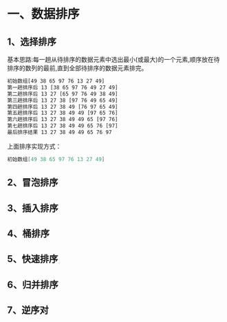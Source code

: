 # 一、数据排序

## 1、选择排序

基本思路:每一趟从待排序的数据元素中选出最小(或最大)的一个元素,顺序放在待排序的数列的最前,直到全部待排序的数据元素排完。

```txt
初始数组[49 38 65 97 76 13 27 49]
第一趟排序后 13 [38 65 97 76 49 27 49]
第二趟排序后 13 27 [65 97 76 49 38 49]
第三趟排序后 13 27 38 [97 76 49 65 49]
第四趟排序后 13 27 38 49 [76 97 65 49]
第五趟排序后 13 27 38 49 49 [97 65 76]
第六趟排序后 13 27 38 49 49 65 [97 76]
第七趟排序后 13 27 38 49 49 65 76 [97]
最后排序结果 13 27 38 49 49 65 76 97
```

上面排序实现方式：

```c++
初始数组[49 38 65 97 76 13 27 49]
```

## 2、冒泡排序



## 3、插入排序

## 4、桶排序

## 5、快速排序

## 6、归并排序

## 7、逆序对